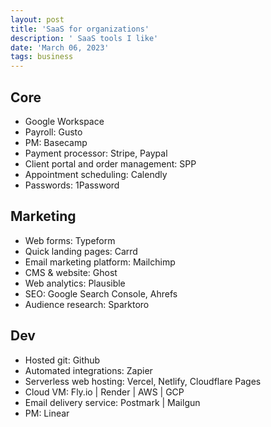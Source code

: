 ```yaml
---
layout: post
title: 'SaaS for organizations'
description: ' SaaS tools I like'
date: 'March 06, 2023'
tags: business
---
```


## Core

- Google Workspace
- Payroll: Gusto
- PM: Basecamp
- Payment processor: Stripe, Paypal
- Client portal and order management: SPP
- Appointment scheduling: Calendly
- Passwords: 1Password


## Marketing

- Web forms: Typeform
- Quick landing pages: Carrd
- Email marketing platform: Mailchimp
- CMS & website: Ghost
- Web analytics: Plausible
- SEO: Google Search Console, Ahrefs
- Audience research: Sparktoro


## Dev

- Hosted git: Github
- Automated integrations: Zapier
- Serverless web hosting: Vercel, Netlify, Cloudflare Pages
- Cloud VM: Fly.io | Render | AWS | GCP
- Email delivery service: Postmark | Mailgun
- PM: Linear
